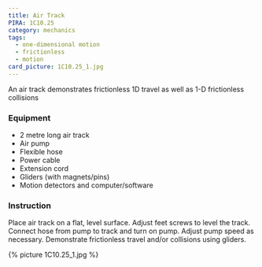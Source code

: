```yaml
---
title: Air Track
PIRA: 1C10.25
category: mechanics
tags:
  - one-dimensional motion
  - frictionless
  - motion
card_picture: 1C10.25_1.jpg
---
```


An air track demonstrates frictionless 1D travel as well as 1-D frictionless collisions

### Equipment ###
- 2 metre long air track
- Air pump
- Flexible hose
- Power cable
- Extension cord
- Gliders (with magnets/pins)
- Motion detectors and computer/software

### Instruction ###
Place air track on a flat, level surface. Adjust feet screws to level the track. Connect hose from pump to track and turn on pump. Adjust pump speed as necessary. Demonstrate frictionless travel and/or collisions using gliders.

{% picture 1C10.25_1.jpg %}